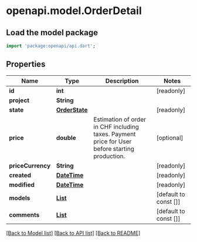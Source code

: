 # openapi.model.OrderDetail

## Load the model package
```dart
import 'package:openapi/api.dart';
```

## Properties
Name | Type | Description | Notes
------------ | ------------- | ------------- | -------------
**id** | **int** |  | [readonly] 
**project** | **String** |  | 
**state** | [**OrderState**](OrderState.md) |  | [readonly] 
**price** | **double** | Estimation of order in CHF including taxes. Payment price for User before starting production. | [optional] 
**priceCurrency** | **String** |  | [readonly] 
**created** | [**DateTime**](DateTime.md) |  | [readonly] 
**modified** | [**DateTime**](DateTime.md) |  | [readonly] 
**models** | [**List<OrderModel>**](OrderModel.md) |  | [default to const []]
**comments** | [**List<OrderComment>**](OrderComment.md) |  | [default to const []]

[[Back to Model list]](../README.md#documentation-for-models) [[Back to API list]](../README.md#documentation-for-api-endpoints) [[Back to README]](../README.md)


